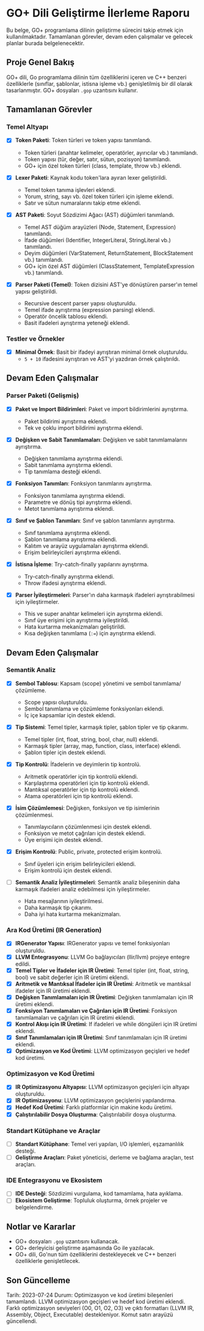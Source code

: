 # GO+ Dili Geliştirme İlerleme Raporu

Bu belge, GO+ programlama dilinin geliştirme sürecini takip etmek için kullanılmaktadır. Tamamlanan görevler, devam eden çalışmalar ve gelecek planlar burada belgelenecektir.

## Proje Genel Bakış

GO+ dili, Go programlama dilinin tüm özelliklerini içeren ve C++ benzeri özelliklerle (sınıflar, şablonlar, istisna işleme vb.) genişletilmiş bir dil olarak tasarlanmıştır. GO+ dosyaları `.gop` uzantısını kullanır.

## Tamamlanan Görevler

### Temel Altyapı

- [x] **Token Paketi**: Token türleri ve token yapısı tanımlandı.
  - Token türleri (anahtar kelimeler, operatörler, ayırıcılar vb.) tanımlandı.
  - Token yapısı (tür, değer, satır, sütun, pozisyon) tanımlandı.
  - GO+ için özel token türleri (class, template, throw vb.) eklendi.

- [x] **Lexer Paketi**: Kaynak kodu token'lara ayıran lexer geliştirildi.
  - Temel token tanıma işlevleri eklendi.
  - Yorum, string, sayı vb. özel token türleri için işleme eklendi.
  - Satır ve sütun numaralarını takip etme eklendi.

- [x] **AST Paketi**: Soyut Sözdizimi Ağacı (AST) düğümleri tanımlandı.
  - Temel AST düğüm arayüzleri (Node, Statement, Expression) tanımlandı.
  - İfade düğümleri (Identifier, IntegerLiteral, StringLiteral vb.) tanımlandı.
  - Deyim düğümleri (VarStatement, ReturnStatement, BlockStatement vb.) tanımlandı.
  - GO+ için özel AST düğümleri (ClassStatement, TemplateExpression vb.) tanımlandı.

- [x] **Parser Paketi (Temel)**: Token dizisini AST'ye dönüştüren parser'ın temel yapısı geliştirildi.
  - Recursive descent parser yapısı oluşturuldu.
  - Temel ifade ayrıştırma (expression parsing) eklendi.
  - Operatör öncelik tablosu eklendi.
  - Basit ifadeleri ayrıştırma yeteneği eklendi.

### Testler ve Örnekler

- [x] **Minimal Örnek**: Basit bir ifadeyi ayrıştıran minimal örnek oluşturuldu.
  - `5 + 10` ifadesini ayrıştıran ve AST'yi yazdıran örnek çalıştırıldı.

## Devam Eden Çalışmalar

### Parser Paketi (Gelişmiş)

- [x] **Paket ve Import Bildirimleri**: Paket ve import bildirimlerini ayrıştırma.
  - Paket bildirimi ayrıştırma eklendi.
  - Tek ve çoklu import bildirimi ayrıştırma eklendi.

- [x] **Değişken ve Sabit Tanımlamaları**: Değişken ve sabit tanımlamalarını ayrıştırma.
  - Değişken tanımlama ayrıştırma eklendi.
  - Sabit tanımlama ayrıştırma eklendi.
  - Tip tanımlama desteği eklendi.

- [x] **Fonksiyon Tanımları**: Fonksiyon tanımlarını ayrıştırma.
  - Fonksiyon tanımlama ayrıştırma eklendi.
  - Parametre ve dönüş tipi ayrıştırma eklendi.
  - Metot tanımlama ayrıştırma eklendi.

- [x] **Sınıf ve Şablon Tanımları**: Sınıf ve şablon tanımlarını ayrıştırma.
  - Sınıf tanımlama ayrıştırma eklendi.
  - Şablon tanımlama ayrıştırma eklendi.
  - Kalıtım ve arayüz uygulamaları ayrıştırma eklendi.
  - Erişim belirleyicileri ayrıştırma eklendi.

- [x] **İstisna İşleme**: Try-catch-finally yapılarını ayrıştırma.
  - Try-catch-finally ayrıştırma eklendi.
  - Throw ifadesi ayrıştırma eklendi.

- [x] **Parser İyileştirmeleri**: Parser'ın daha karmaşık ifadeleri ayrıştırabilmesi için iyileştirmeler.
  - This ve super anahtar kelimeleri için ayrıştırma eklendi.
  - Sınıf üye erişimi için ayrıştırma iyileştirildi.
  - Hata kurtarma mekanizmaları geliştirildi.
  - Kısa değişken tanımlama (`:=`) için ayrıştırma eklendi.

## Devam Eden Çalışmalar

### Semantik Analiz

- [x] **Sembol Tablosu**: Kapsam (scope) yönetimi ve sembol tanımlama/çözümleme.
  - Scope yapısı oluşturuldu.
  - Sembol tanımlama ve çözümleme fonksiyonları eklendi.
  - İç içe kapsamlar için destek eklendi.

- [x] **Tip Sistemi**: Temel tipler, karmaşık tipler, şablon tipler ve tip çıkarımı.
  - Temel tipler (int, float, string, bool, char, null) eklendi.
  - Karmaşık tipler (array, map, function, class, interface) eklendi.
  - Şablon tipler için destek eklendi.

- [x] **Tip Kontrolü**: İfadelerin ve deyimlerin tip kontrolü.
  - Aritmetik operatörler için tip kontrolü eklendi.
  - Karşılaştırma operatörleri için tip kontrolü eklendi.
  - Mantıksal operatörler için tip kontrolü eklendi.
  - Atama operatörleri için tip kontrolü eklendi.

- [x] **İsim Çözümlemesi**: Değişken, fonksiyon ve tip isimlerinin çözümlenmesi.
  - Tanımlayıcıların çözümlenmesi için destek eklendi.
  - Fonksiyon ve metot çağrıları için destek eklendi.
  - Üye erişimi için destek eklendi.

- [x] **Erişim Kontrolü**: Public, private, protected erişim kontrolü.
  - Sınıf üyeleri için erişim belirleyicileri eklendi.
  - Erişim kontrolü için destek eklendi.

- [ ] **Semantik Analiz İyileştirmeleri**: Semantik analiz bileşeninin daha karmaşık ifadeleri analiz edebilmesi için iyileştirmeler.
  - Hata mesajlarının iyileştirilmesi.
  - Daha karmaşık tip çıkarımı.
  - Daha iyi hata kurtarma mekanizmaları.

### Ara Kod Üretimi (IR Generation)

- [x] **IRGenerator Yapısı**: IRGenerator yapısı ve temel fonksiyonları oluşturuldu.
- [x] **LLVM Entegrasyonu**: LLVM Go bağlayıcıları (llir/llvm) projeye entegre edildi.
- [x] **Temel Tipler ve İfadeler için IR Üretimi**: Temel tipler (int, float, string, bool) ve sabit değerler için IR üretimi eklendi.
- [x] **Aritmetik ve Mantıksal İfadeler için IR Üretimi**: Aritmetik ve mantıksal ifadeler için IR üretimi eklendi.
- [x] **Değişken Tanımlamaları için IR Üretimi**: Değişken tanımlamaları için IR üretimi eklendi.
- [x] **Fonksiyon Tanımlamaları ve Çağrıları için IR Üretimi**: Fonksiyon tanımlamaları ve çağrıları için IR üretimi eklendi.
- [x] **Kontrol Akışı için IR Üretimi**: If ifadeleri ve while döngüleri için IR üretimi eklendi.
- [x] **Sınıf Tanımlamaları için IR Üretimi**: Sınıf tanımlamaları için IR üretimi eklendi.
- [x] **Optimizasyon ve Kod Üretimi**: LLVM optimizasyon geçişleri ve hedef kod üretimi.

### Optimizasyon ve Kod Üretimi

- [x] **IR Optimizasyonu Altyapısı**: LLVM optimizasyon geçişleri için altyapı oluşturuldu.
- [x] **IR Optimizasyonu**: LLVM optimizasyon geçişlerini yapılandırma.
- [x] **Hedef Kod Üretimi**: Farklı platformlar için makine kodu üretimi.
- [x] **Çalıştırılabilir Dosya Oluşturma**: Çalıştırılabilir dosya oluşturma.

### Standart Kütüphane ve Araçlar

- [ ] **Standart Kütüphane**: Temel veri yapıları, I/O işlemleri, eşzamanlılık desteği.
- [ ] **Geliştirme Araçları**: Paket yöneticisi, derleme ve bağlama araçları, test araçları.

### IDE Entegrasyonu ve Ekosistem

- [ ] **IDE Desteği**: Sözdizimi vurgulama, kod tamamlama, hata ayıklama.
- [ ] **Ekosistem Geliştirme**: Topluluk oluşturma, örnek projeler ve belgelendirme.

## Notlar ve Kararlar

- GO+ dosyaları `.gop` uzantısını kullanacak.
- GO+ derleyicisi geliştirme aşamasında Go ile yazılacak.
- GO+ dili, Go'nun tüm özelliklerini destekleyecek ve C++ benzeri özelliklerle genişletilecek.

## Son Güncelleme

Tarih: 2023-07-24
Durum: Optimizasyon ve kod üretimi bileşenleri tamamlandı. LLVM optimizasyon geçişleri ve hedef kod üretimi eklendi. Farklı optimizasyon seviyeleri (O0, O1, O2, O3) ve çıktı formatları (LLVM IR, Assembly, Object, Executable) destekleniyor. Komut satırı arayüzü güncellendi.
